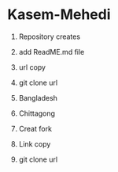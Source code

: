 # Kasem-Mehedi

1. Repository creates
2. add ReadME.md file
3. url copy
4. git clone url
5. Bangladesh
6. Chittagong

7. Creat fork 
8. Link copy 
9. git clone url